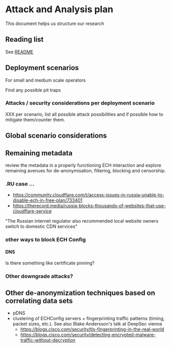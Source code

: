 # Attack and Analysis plan

This document helps us structure our research

## Reading list

See [README](README.md)

## Deployment scenarios

For small and medium scale operators

Find any possible pit traps

### Attacks / security considerations per deployment scenario

XXX per scenario, list all possible attack possibilities and if possible how to mitigate them/counter them.

## Global scenario considerations

## Remaining metadata
review the metadata in a properly functioning ECH interaction and explore remaining avenues for de-anonymisation, filtering, blocking and censorship.

### .RU case ...

* https://community.cloudflare.com/t/access-issues-in-russia-unable-to-disable-ech-in-free-plan/733401
* https://therecord.media/russia-blocks-thousands-of-websites-that-use-cloudflare-service

"The Russian internet regulator also recommended local website owners switch to domestic CDN services"

### other ways to block ECH Config

#### DNS

Is there something like certificate pinning?

### Other downgrade attacks?

## Other de-anonymization techniques based on correlating data sets
* pDNS
* clustering of ECHConfig servers + fingerprinting traffic patterns (timing, packet sizes, etc.). See also Blake Andersson's talk at DeepSec vienna
  * https://blogs.cisco.com/security/tls-fingerprinting-in-the-real-world
  * https://blogs.cisco.com/security/detecting-encrypted-malware-traffic-without-decryption 
